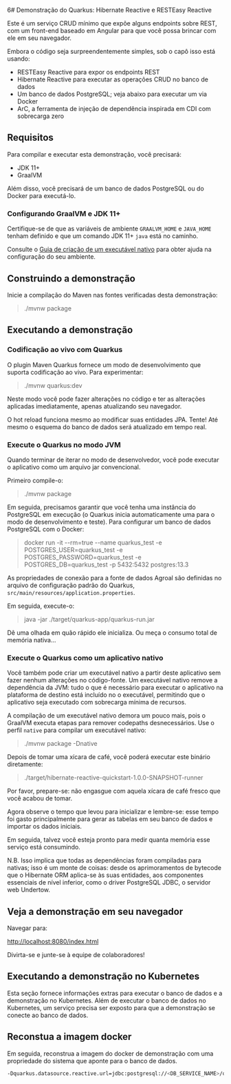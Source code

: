 6# Demonstração do Quarkus: Hibernate Reactive e RESTEasy Reactive

Este é um serviço CRUD mínimo que expõe alguns endpoints sobre REST, 
com um front-end baseado em Angular para que você possa brincar com ele em seu navegador.

Embora o código seja surpreendentemente simples, sob o capô isso está usando:
 - RESTEasy Reactive para expor os endpoints REST
  - Hibernate Reactive para executar as operações CRUD no banco de dados
  - Um banco de dados PostgreSQL; veja abaixo para executar um via Docker
  - ArC, a ferramenta de injeção de dependência inspirada em CDI com sobrecarga zero

## Requisitos

Para compilar e executar esta demonstração, você precisará:

- JDK 11+
- GraalVM

Além disso, você precisará de um banco de dados PostgreSQL ou do Docker para executá-lo.

### Configurando GraalVM e JDK 11+

Certifique-se de que as variáveis de ambiente `GRAALVM_HOME` e `JAVA_HOME` tenham
definido e que um comando JDK 11+ `java` está no caminho.

Consulte o [Guia de criação de um executável nativo](https://quarkus.io/guides/building-native-image)
para obter ajuda na configuração do seu ambiente.

## Construindo a demonstração

Inicie a compilação do Maven nas fontes verificadas desta demonstração:

> ./mvnw package

## Executando a demonstração

### Codificação ao vivo com Quarkus

O plugin Maven Quarkus fornece um modo de desenvolvimento que suporta
codificação ao vivo. Para experimentar:

> ./mvnw quarkus:dev

Neste modo você pode fazer alterações no código e ter as alterações aplicadas imediatamente, apenas atualizando seu navegador.

O hot reload funciona mesmo ao modificar suas entidades JPA.
Tente! Até mesmo o esquema do banco de dados será atualizado em tempo real.

### Execute o Quarkus no modo JVM

Quando terminar de iterar no modo de desenvolvedor, você pode executar o aplicativo como um
arquivo jar convencional.

Primeiro compile-o:

> ./mvnw package

Em seguida, precisamos garantir que você tenha uma instância do PostgreSQL em execução (o Quarkus inicia automaticamente uma para o modo de desenvolvimento e teste). Para configurar um banco de dados PostgreSQL com o Docker:

> docker run -it --rm=true --name quarkus_test -e POSTGRES_USER=quarkus_test -e POSTGRES_PASSWORD=quarkus_test -e POSTGRES_DB=quarkus_test -p 5432:5432 postgres:13.3

As propriedades de conexão para a fonte de dados Agroal são definidas no arquivo de configuração padrão do Quarkus,
`src/main/resources/application.properties`.

Em seguida, execute-o:

> java -jar ./target/quarkus-app/quarkus-run.jar

Dê uma olhada em quão rápido ele inicializa.
Ou meça o consumo total de memória nativa...

### Execute o Quarkus como um aplicativo nativo

Você também pode criar um executável nativo a partir deste aplicativo sem fazer nenhum
alterações no código-fonte. Um executável nativo remove a dependência da JVM:
tudo o que é necessário para executar o aplicativo na plataforma de destino está incluído no
o executável, permitindo que o aplicativo seja executado com sobrecarga mínima de recursos.

A compilação de um executável nativo demora um pouco mais, pois o GraalVM executa
etapas para remover codepaths desnecessários. Use o perfil `native` para compilar um
executável nativo:

> ./mvnw package -Dnative

Depois de tomar uma xícara de café, você poderá executar este binário diretamente:

> ./target/hibernate-reactive-quickstart-1.0.0-SNAPSHOT-runner

Por favor, prepare-se: não engasgue com aquela xícara de café fresco que você acabou de tomar.

Agora observe o tempo que levou para inicializar e lembre-se: esse tempo foi gasto principalmente para gerar as tabelas em seu banco de dados e importar os dados iniciais.
    
Em seguida, talvez você esteja pronto para medir quanta memória esse serviço está consumindo.

N.B. Isso implica que todas as dependências foram compiladas para nativas;
isso é um monte de coisas: desde os aprimoramentos de bytecode que o Hibernate ORM
aplica-se às suas entidades, aos componentes essenciais de nível inferior, como o driver PostgreSQL JDBC, o servidor web Undertow.

## Veja a demonstração em seu navegador

Navegar para:

<http://localhost:8080/index.html>

Divirta-se e junte-se à equipe de colaboradores!

## Executando a demonstração no Kubernetes

Esta seção fornece informações extras para executar o banco de dados e a demonstração no Kubernetes.
Além de executar o banco de dados no Kubernetes, um serviço precisa ser exposto para que a demonstração se conecte ao banco de dados.

## Reconstua a imagem docker

Em seguida, reconstrua a imagem do docker de demonstração com uma propriedade do sistema que aponte para o banco de dados.

```bash
-Dquarkus.datasource.reactive.url=jdbc:postgresql://<DB_SERVICE_NAME>/quarkus_test
```
